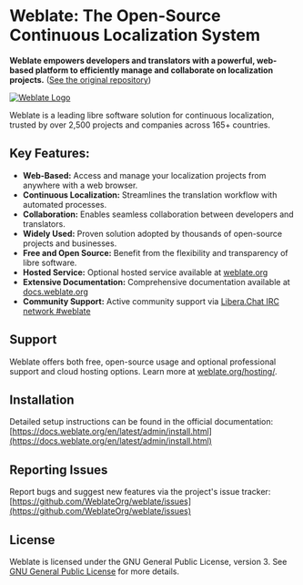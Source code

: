 # Weblate: The Open-Source Continuous Localization System

**Weblate empowers developers and translators with a powerful, web-based platform to efficiently manage and collaborate on localization projects.** ([See the original repository](https://github.com/WeblateOrg/weblate))

[![Weblate Logo](https://s.weblate.org/cdn/Logo-Darktext-borders.png)](https://weblate.org/)

Weblate is a leading libre software solution for continuous localization, trusted by over 2,500 projects and companies across 165+ countries.

## Key Features:

*   **Web-Based:** Access and manage your localization projects from anywhere with a web browser.
*   **Continuous Localization:** Streamlines the translation workflow with automated processes.
*   **Collaboration:** Enables seamless collaboration between developers and translators.
*   **Widely Used:** Proven solution adopted by thousands of open-source projects and businesses.
*   **Free and Open Source:** Benefit from the flexibility and transparency of libre software.
*   **Hosted Service:**  Optional hosted service available at [weblate.org](https://weblate.org/)
*   **Extensive Documentation:** Comprehensive documentation available at [docs.weblate.org](https://docs.weblate.org/)
*   **Community Support:**  Active community support via [Libera.Chat IRC network #weblate](https://web.libera.chat/#weblate)

## Support

Weblate offers both free, open-source usage and optional professional support and cloud hosting options.  Learn more at [weblate.org/hosting/](https://weblate.org/hosting/).

## Installation

Detailed setup instructions can be found in the official documentation: [https://docs.weblate.org/en/latest/admin/install.html](https://docs.weblate.org/en/latest/admin/install.html)

## Reporting Issues

Report bugs and suggest new features via the project's issue tracker: [https://github.com/WeblateOrg/weblate/issues](https://github.com/WeblateOrg/weblate/issues)

## License

Weblate is licensed under the GNU General Public License, version 3.  See [GNU General Public License](https://www.gnu.org/licenses/gpl-3.0.html) for more details.